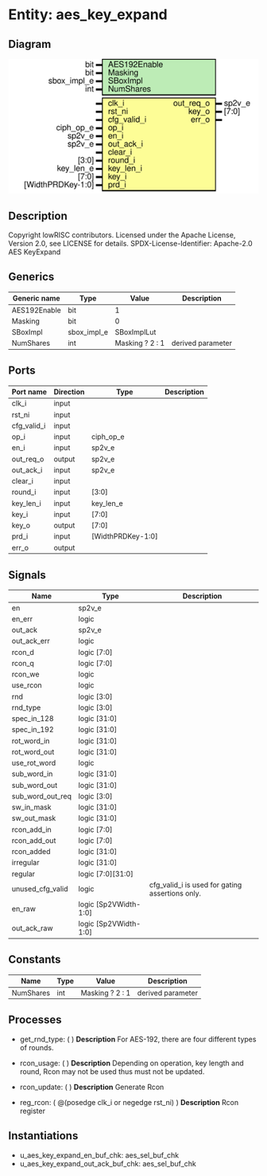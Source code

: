 # Entity: aes_key_expand

## Diagram

![Diagram](aes_key_expand.svg "Diagram")
## Description

Copyright lowRISC contributors.
 Licensed under the Apache License, Version 2.0, see LICENSE for details.
 SPDX-License-Identifier: Apache-2.0
 AES KeyExpand
 
## Generics

| Generic name | Type        | Value           | Description       |
| ------------ | ----------- | --------------- | ----------------- |
| AES192Enable | bit         | 1               |                   |
| Masking      | bit         | 0               |                   |
| SBoxImpl     | sbox_impl_e | SBoxImplLut     |                   |
| NumShares    | int         | Masking ? 2 : 1 | derived parameter |
## Ports

| Port name   | Direction | Type              | Description |
| ----------- | --------- | ----------------- | ----------- |
| clk_i       | input     |                   |             |
| rst_ni      | input     |                   |             |
| cfg_valid_i | input     |                   |             |
| op_i        | input     | ciph_op_e         |             |
| en_i        | input     | sp2v_e            |             |
| out_req_o   | output    | sp2v_e            |             |
| out_ack_i   | input     | sp2v_e            |             |
| clear_i     | input     |                   |             |
| round_i     | input     | [3:0]             |             |
| key_len_i   | input     | key_len_e         |             |
| key_i       | input     | [7:0]             |             |
| key_o       | output    | [7:0]             |             |
| prd_i       | input     | [WidthPRDKey-1:0] |             |
| err_o       | output    |                   |             |
## Signals

| Name             | Type                  | Description                                      |
| ---------------- | --------------------- | ------------------------------------------------ |
| en               | sp2v_e                |                                                  |
| en_err           | logic                 |                                                  |
| out_ack          | sp2v_e                |                                                  |
| out_ack_err      | logic                 |                                                  |
| rcon_d           | logic       [7:0]     |                                                  |
| rcon_q           | logic       [7:0]     |                                                  |
| rcon_we          | logic                 |                                                  |
| use_rcon         | logic                 |                                                  |
| rnd              | logic       [3:0]     |                                                  |
| rnd_type         | logic       [3:0]     |                                                  |
| spec_in_128      | logic      [31:0]     |                                                  |
| spec_in_192      | logic      [31:0]     |                                                  |
| rot_word_in      | logic      [31:0]     |                                                  |
| rot_word_out     | logic      [31:0]     |                                                  |
| use_rot_word     | logic                 |                                                  |
| sub_word_in      | logic      [31:0]     |                                                  |
| sub_word_out     | logic      [31:0]     |                                                  |
| sub_word_out_req | logic       [3:0]     |                                                  |
| sw_in_mask       | logic      [31:0]     |                                                  |
| sw_out_mask      | logic      [31:0]     |                                                  |
| rcon_add_in      | logic       [7:0]     |                                                  |
| rcon_add_out     | logic       [7:0]     |                                                  |
| rcon_added       | logic      [31:0]     |                                                  |
| irregular        | logic      [31:0]     |                                                  |
| regular          | logic [7:0][31:0]     |                                                  |
| unused_cfg_valid | logic                 | cfg_valid_i is used for gating assertions only.  |
| en_raw           | logic [Sp2VWidth-1:0] |                                                  |
| out_ack_raw      | logic [Sp2VWidth-1:0] |                                                  |
## Constants

| Name      | Type | Value           | Description       |
| --------- | ---- | --------------- | ----------------- |
| NumShares | int  | Masking ? 2 : 1 | derived parameter |
## Processes
- get_rnd_type: (  )
**Description**
For AES-192, there are four different types of rounds.

- rcon_usage: (  )
**Description**
Depending on operation, key length and round, Rcon may not be used thus must not be updated.

- rcon_update: (  )
**Description**
Generate Rcon

- reg_rcon: ( @(posedge clk_i or negedge rst_ni) )
**Description**
Rcon register

## Instantiations

- u_aes_key_expand_en_buf_chk: aes_sel_buf_chk
- u_aes_key_expand_out_ack_buf_chk: aes_sel_buf_chk
